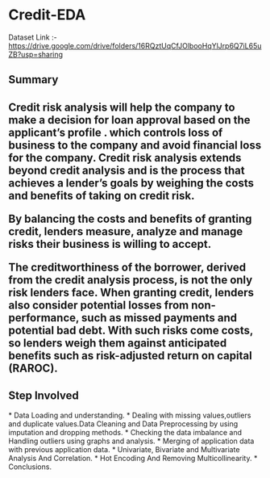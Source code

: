 # Credit-EDA
Dataset Link :- https://drive.google.com/drive/folders/16RQztUqCfJOlbooHqYlJrp6Q7iL65uZB?usp=sharing

<h2> Summary <h2/>
Credit risk analysis will help the company to make a decision for loan approval based on the applicant’s profile . which controls loss of business to the company and avoid financial loss for the company.    
Credit risk analysis extends beyond credit analysis and is the process that achieves a lender’s goals by weighing the costs and benefits of taking on credit risk.

By balancing the costs and benefits of granting credit, lenders measure, analyze and manage risks their business is willing to accept.

The creditworthiness of the borrower, derived from the credit analysis process, is not the only risk lenders face. When granting credit, lenders also consider potential losses from non-performance, such as missed payments and potential bad debt. With such risks come costs, so lenders weigh them against anticipated benefits such as risk-adjusted return on capital (RAROC).

<h2>Step Involved</h2>
* Data Loading and understanding.
* Dealing with missing values,outliers and duplicate values.Data Cleaning and Data Preprocessing by using imputation and dropping methods.
* Checking the data imbalance and Handling outliers using graphs and analysis.
* Merging of application data with previous application data.
* Univariate, Bivariate and Multivariate Analysis And Correlation.
* Hot Encoding And Removing Multicollinearity.
* Conclusions.


